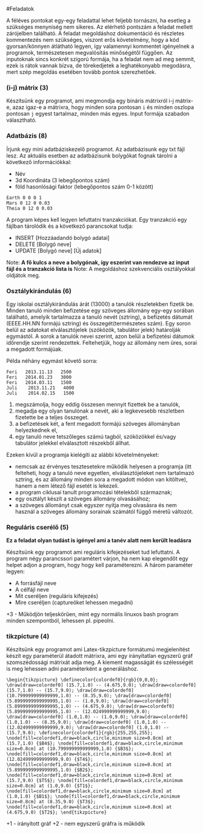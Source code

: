 #Feladatok

A féléves pontokat egy-egy feladattal lehet feljebb tornászni, ha esetleg a szükséges menyniség nem sikeres. Az elérhető pontszám a feladat mellett zárójelben található.
A feladat megoldáshoz dokumentáció és részletes kommentezés nem szükséges, viszont erős követelmény, hogy a kód gyorsan/könnyen átlátható legyen, így valamennyi kommentet igényelnek a programok, természetesen megvalósítás minőségétől függően. 
Az inputoknak sincs konkrét szigorú formája, ha a feladat nem ad meg semmit, ezek is rátok vannak bízva, de törekedjetek a leghatékonyabb megodásra, mert szép megoldás esetében tovább pontok szerezhetőek.

### (i-j) mátrix (3)

Készítsünk egy programot, ami megmondja egy bináris mátrixról i-j mátrix-e, azaz igaz-e a mátrixra, hogy minden sora pontosan ```i```  és minden oszlopa pontosan ```j``` egyest tartalmaz, minden más egyes. Input formája szabadon választható.


### Adatbázis (8)

Írjunk egy mini adatbáziskezelő programot. 
Az adatbázisunk egy txt fájl lesz. Az aktuális esetben az adatbázisunk bolygókat fognak tárolni a következő információkkal:

* Név
* 3d Koordináta (3 lebegőpontos szám)
* föld hasonlósági faktor (lebegőpontos szám 0-1 között)

```
Earth 0 0 0 1 
Mars 0 12 0 0.03
Theia 0 12 0 0.03 
````
A program képes kell legyen lefuttatni tranzakciókat. Egy tranzakció egy fájlban tárolódik és a következő parancsokat tudja:

* INSERT [Hozzáadandó bolygó adatai]
* DELETE [Bolygó neve]
* UPDATE [Bolygó neve] [Új adatok]

Note: **A fő kulcs a neve a bolygónak, így eszerint van rendezve az input fájl és a tranzakció lista is**
Note: A megoldáshoz szekvenciális osztályokkal oldjátok meg.

### Osztálykirándulás (6)

Egy iskolai osztálykirándulás árát (13000) a tanulók részletekben fizetik be. Minden tanuló minden befizetése egy szöveges állomány egy-egy sorában található, amelyik tartalmazza a  tanuló nevét (sztring), a befizetés dátumát (EEEE.HH.NN formájú sztring) és összegét(természetes szám). Egy soron belül az adatokat elválasztójelek (szóközök, tabulátor jelek) határolják egymástól. A sorok a tanulók nevei szerint, azon belül a befizetési dátumok időrendje szerint rendezettek. Feltehetjük, hogy az állomány nem üres, sorai a megadott formájúak.

Példa néhány egymást követő sorra:
```
Feri   2013.11.13   2500   
Feri   2014.01.23   3000   
Feri   2014.03.11   1500
Juli    2013.11.21   4000
Juli    2014.02.15   1500
```
1. megszámolja, hogy eddig összesen mennyit fizettek be a tanulók,
2. megadja egy olyan tanulónak a nevét, aki a legkevesebb részletben fizetette be a teljes összeget. 
3. a befizetések két, a fent megadott formájú szöveges állományban helyezkednek el,
4. egy tanuló neve tetszőleges számú tagból, szóközökkel és/vagy tabulátor jelekkel elválasztott részekből állhat.

Ezeken kívül a programja kielégíti az alábbi követelményeket:

* nemcsak az érvényes tesztesetekre működik helyesen a programja (itt felteheti, hogy a tanuló neve egyetlen, elválasztójeleket nem tartalmazó sztring, és az állomány minden sora a megadott módon van kitöltve), hanem a nem létező fájl esetét is lekezeli.
* a program ciklusai tanult programozási tételekből származnak;
* egy osztályt készít a szöveges állomány olvasásához;
* a szöveges állományt csak egyszer nyitja meg olvasásra és nem használ a szöveges állomány sorainak számától függő méretű változót.

### Reguláris cserélő (5)

**Ez a feladat olyan tudást is igényel ami a tanév alatt nem került leadásra**

Készítsünk egy programot ami reguláris kifejezéseket tud lefuttatni. A program négy parancssori paramétert várjon, ha nem kap elegendőt egy helpet adjon a program, hogy hogy kell paraméterezni. A három paraméter legyen:

* A forrásfájl neve
* A célfájl neve
* Mit cseréljen (reguláris kifejezés)
* Mire cseréljen (captureöket lehessen megadni)

+3 - Működjön teljeskörűen, mint egy normális linuxos bash program minden szempontból, lehessen pl. pipeolni.

### tikzpicture (4)

Készítsünk egy programot ami Latex-tikzpicture formátumú megjelenítést készít egy paraméterül átadott mátrixra, ami egy irányítatlan egyszerű gráf szomszédossági mátrixát adja meg. A kiement magasságát és szélességét is meg lehessen adni paraméterként a generáláshoz.

```\begin{tikzpicture} \definecolor{colordef0}{rgb}{0,0,0}; \draw[draw=colordef0] (15.7,1.0) -- (4.675,9.0); \draw[draw=colordef0] (15.7,1.0) -- (15.7,9.0); \draw[draw=colordef0] (10.799999999999999,1.0) -- (8.35,9.0); \draw[draw=colordef0] (5.8999999999999995,1.0) -- (1.0,9.0); \draw[draw=colordef0] (5.8999999999999995,1.0) -- (4.675,9.0); \draw[draw=colordef0] (5.8999999999999995,1.0) -- (12.024999999999999,9.0); \draw[draw=colordef0] (1.0,1.0) -- (1.0,9.0); \draw[draw=colordef0] (1.0,1.0) -- (8.35,9.0); \draw[draw=colordef0] (1.0,1.0) -- (12.024999999999999,9.0); \draw[draw=colordef0] (1.0,1.0) -- (15.7,9.0); \definecolor{colordef1}{rgb}{255,255,255}; \node[fill=colordef1,draw=black,circle,minimum size=0.8cm] at (15.7,1.0) {$B4$}; \node[fill=colordef1,draw=black,circle,minimum size=0.8cm] at (10.799999999999999,1.0) {$B3$}; \node[fill=colordef1,draw=black,circle,minimum size=0.8cm] at (12.024999999999999,9.0) {$T4$}; \node[fill=colordef1,draw=black,circle,minimum size=0.8cm] at (5.8999999999999995,1.0) {$B2$}; \node[fill=colordef1,draw=black,circle,minimum size=0.8cm] at (15.7,9.0) {$T5$}; \node[fill=colordef1,draw=black,circle,minimum size=0.8cm] at (1.0,9.0) {$T1$}; \node[fill=colordef1,draw=black,circle,minimum size=0.8cm] at (1.0,1.0) {$B1$}; \node[fill=colordef1,draw=black,circle,minimum size=0.8cm] at (8.35,9.0) {$T3$}; \node[fill=colordef1,draw=black,circle,minimum size=0.8cm] at (4.675,9.0) {$T2$}; \end{tikzpicture} ```

+1 - irányított gráf 
+2 - nem egyszerű gráfra is működik
